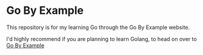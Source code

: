 # Go By Example

This repository is for my learning Go through the Go By Example website.

I'd highly recommend if you are planning to learn Golang, to head on over to [Go By Example](https://gobyexample.com)
